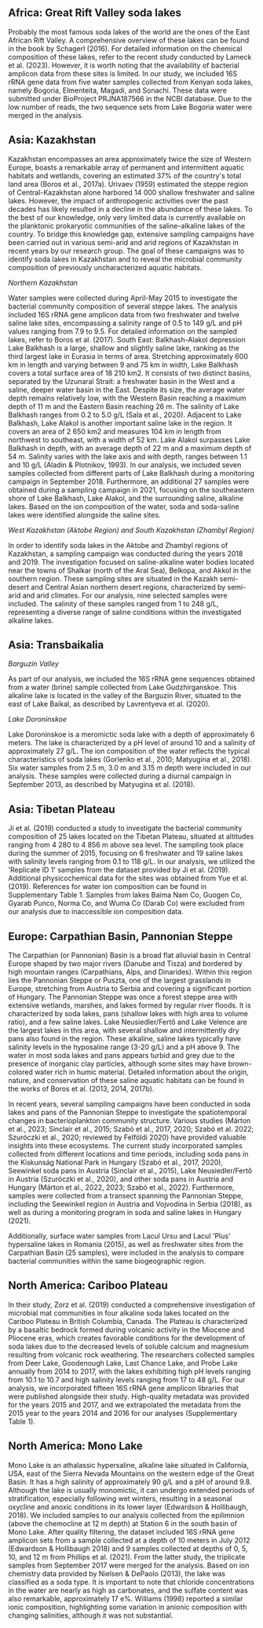 ## Africa: Great Rift Valley soda lakes

Probably the most famous soda lakes of the world are the ones of the East African Rift Valley. A comprehensive overview of these lakes can be found in the book by Schagerl (2016). For detailed information on the chemical composition of these lakes, refer to the recent study conducted by Lameck et al. (2023). However, it is worth noting that the availability of bacterial amplicon data from these sites is limited. In our study, we included 16S rRNA gene data from five water samples collected from Kenyan soda lakes, namely Bogoria, Elmenteita, Magadi, and Sonachi. These data were submitted under BioProject PRJNA187566 in the NCBI database. Due to the low number of reads, the two sequence sets from Lake Bogoria water were merged in the analysis.

## Asia: Kazakhstan

Kazakhstan encompasses an area approximately twice the size of Western Europe, boasts a remarkable array of permanent and intermittent aquatic habitats and wetlands, covering an estimated 37% of the country's total land area (Boros et al., 2017a). Urivaev (1959) estimated the steppe region of Central-Kazakhstan alone harbored 14 000 shallow freshwater and saline lakes. However, the impact of anthropogenic activities over the past decades has likely resulted in a decline in the abundance of these lakes. To the best of our knowledge, only very limited data is currently available on the planktonic prokaryotic communities of the saline-alkaline lakes of the country.
To bridge this knowledge gap, extensive sampling campaigns have been carried out in various semi-arid and arid regions of Kazakhstan in recent years by our research group. The goal of these campaigns was to identify soda lakes in Kazakhstan and to reveal the microbial community composition of previously uncharacterized aquatic habitats. 

*Northern Kazakhstan*

Water samples were collected during April-May 2015 to investigate the bacterial community composition of several steppe lakes. The analysis included 16S rRNA gene amplicon data from two freshwater and twelve saline lake sites, encompassing a salinity range of 0.5 to 149 g/L and pH values ranging from 7.9 to 9.5. For detailed information on the sampled lakes, refer to Boros et al. (2017).
South East: Balkhash-Alakol depression
Lake Balkhash is a large, shallow and slightly saline lake, ranking as the third largest lake in Eurasia in terms of area. Stretching approximately 600 km in length and varying between 9 and 75 km in width, Lake Balkhash covers a total surface area of 18 210 km2.  It consists of two distinct basins, separated by the Uzunaral Strait: a freshwater basin in the West and a saline, deeper water basin in the East. Despite its size, the average water depth remains relatively low, with the Western Basin reaching a maximum depth of 11 m and the Eastern Basin reaching 26 m. The salinity of Lake Balkhash ranges from 0.2 to 5.0 g/L (Sala et al., 2020).
Adjacent to Lake Balkhash, Lake Alakol is another important saline lake in the region. It covers an area of 2 650 km2 and measures 104 km in length from northwest to southeast, with a width of 52 km. Lake Alakol surpasses Lake Balkhash in depth, with an average depth of 22 m and a maximum depth of 54 m. Salinity varies with the lake axis and with depth, ranges between 1.1 and 10 g/L (Aladin & Plotnikov, 1993).
In our analysis, we included seven samples collected from different parts of Lake Balkhash during a monitoring campaign in September 2018.
Furthermore, an additional 27 samples were obtained during a sampling campaign in 2021, focusing on the southeastern shore of Lake Balkhash, Lake Alakol, and the surrounding saline, alkaline lakes. Based on the ion composition of the water, soda and soda-saline lakes were identified alongside the saline sites.

*West Kazakhstan (Aktobe Region) and South Kazakhstan (Zhambyl Region)*

In order to identify soda lakes in the Aktobe and Zhambyl regions of Kazakhstan, a sampling campaign was conducted during the years 2018 and 2019. The investigation focused on saline-alkaline water bodies located near the towns of Shalkar (north of the Aral Sea), Belkopa, and Akkol in the southern region. These sampling sites are situated in the Kazakh semi-desert and Central Asian northern desert regions, characterized by semi-arid and arid climates. For our analysis, nine selected samples were included. The salinity of these samples ranged from 1 to 248 g/L, representing a diverse range of saline conditions within the investigated alkaline lakes.

## Asia: Transbaikalia

*Barguzin Valley*

As part of our analysis, we included the 16S rRNA gene sequences obtained from a water (brine) sample collected from Lake Gudzhirganskoe. This alkaline lake is located in the valley of the Barguzin River, situated to the east of Lake Baikal, as described by Lavrentyeva et al. (2020).

*Lake Doroninskoe*

Lake Doroninskoe is a meromictic soda lake with a depth of approximately 6 meters. The lake is characterized by a pH level of around 10 and a salinity of approximately 27 g/L. The ion composition of the water reflects the typical characteristics of soda lakes (Gorlenko et al., 2010; Matyugina et al., 2018). Six water samples from 2.5 m, 3.0 m and 3.15 m depth were included in our analysis. These samples were collected during a diurnal campaign in September 2013, as described by Matyugina et al. (2018).

## Asia: Tibetan Plateau

Ji et al. (2019) conducted a study to investigate the bacterial community composition of 25 lakes located on the Tibetan Plateau, situated at altitudes ranging from 4 280 to 4 856 m above sea level. The sampling took place during the summer of 2015, focusing on 6 freshwater and 19 saline lakes with salinity levels ranging from 0.1 to 118 g/L. In our analysis, we utilized the 'Replicate ID 1' samples from the dataset provided by Ji et al. (2019). Additional physicochemical data for the sites was obtained from Yue et al. (2019). References for water ion composition can be found in Supplementary Table 1. Samples from lakes Baima Nam Co, Guogen Co, Gyarab Punco, Norma Co, and Wuma Co (Darab Co) were excluded from our analysis due to inaccessible ion composition data.

## Europe: Carpathian Basin, Pannonian Steppe

The Carpathian (or Pannonian) Basin is a broad flat alluvial basin in Central Europe shaped by two major rivers (Danube and Tisza) and bordered by high mountain ranges (Carpathians, Alps, and Dinarides). Within this region lies the Pannonian Steppe or Puszta, one of the largest grasslands in Europe, stretching from Austria to Serbia and covering a significant portion of Hungary. The Pannonian Steppe was once a forest steppe area with extensive wetlands, marshes, and lakes formed by regular river floods. It is characterized by soda lakes, pans (shallow lakes with high area to volume ratio), and a few saline lakes. Lake Neusiedler/Fertő and Lake Velence are the largest lakes in this area, with several shallow and intermittently dry pans also found in the region. These alkaline, saline lakes typically have salinity levels in the hyposaline range (3-20 g/L) and a pH above 9. The water in most soda lakes and pans appears turbid and grey due to the presence of inorganic clay particles, although some sites may have brown-colored water rich in humic material. Detailed information about the origin, nature, and conservation of these saline aquatic habitats can be found in the works of Boros et al. (2013, 2014, 2017b).

In recent years, several sampling campaigns have been conducted in soda lakes and pans of the Pannonian Steppe to investigate the spatiotemporal changes in bacterioplankton community structure. Various studies (Márton et al., 2023; Sinclair et al., 2015; Szabó et al., 2017, 2020; Szabó et al. 2022; Szuróczki et al., 2020; reviewed by Felföldi 2020) have provided valuable insights into these ecosystems. The current study incorporated samples collected from different locations and time periods, including soda pans in the Kiskunság National Park in Hungary (Szabó et al., 2017, 2020), Seewinkel soda pans in Austria (Sinclair et al., 2015), Lake Neusiedler/Fertő in Austria (Szuróczki et al., 2020), and other soda pans in Austria and Hungary (Márton et al., 2022, 2023; Szabó et al., 2022). Furthermore, samples were collected from a transect spanning the Pannonian Steppe, including the Seewinkel region in Austria and Vojvodina in Serbia (2018), as well as during a monitoring program in soda and saline lakes in Hungary (2021).

Additionally, surface water samples from Lacul Ursu and Lacul 'Plus' hypersaline lakes in Romania (2015), as well as freshwater sites from the Carpathian Basin (25 samples), were included in the analysis to compare bacterial communities within the same biogeographic region.

## North America: Cariboo Plateau

In their study, Zorz et al. (2019) conducted a comprehensive investigation of microbial mat communities in four alkaline soda lakes located on the Cariboo Plateau in British Columbia, Canada. The Plateau is characterized by a basaltic bedrock formed during volcanic activity in the Miocene and Pliocene eras, which creates favorable conditions for the development of soda lakes due to the decreased levels of soluble calcium and magnesium resulting from volcanic rock weathering. The researchers collected samples from Deer Lake, Goodenough Lake, Last Chance Lake, and Probe Lake annually from 2014 to 2017, with the lakes exhibiting high pH levels ranging from 10.1 to 10.7 and high salinity levels ranging from 17 to 48 g/L. For our analysis, we incorporated fifteen 16S rRNA gene amplicon libraries that were published alongside their study. High-quality metadata was provided for the years 2015 and 2017, and we extrapolated the metadata from the 2015 year to the years 2014 and 2016 for our analyses (Supplementary Table 1).

## North America: Mono Lake

Mono Lake is an  athalassic hypersaline, alkaline lake situated in California, USA, east of the Sierra Nevada Mountains on the western edge of the Great Basin. It has a high salinity of approximately 90 g/L and a pH of around 9.8. Although the lake is usually monomictic, it can undergo extended periods of stratification, especially following wet winters, resulting in a seasonal oxycline and anoxic conditions in its lower layer (Edwardson & Hollibaugh, 2018).
We included samples to our analysis collected from the epilimnion (above the chemocline at 12 m depth) at Station 6 in the south basin of Mono Lake. After quality filtering, the dataset included 16S rRNA gene amplicon sets from a sample collected at a depth of 10 meters in July 2012 (Edwardson & Hollibaugh 2018) and 9 samples collected at depths of 0, 5, 10, and 12 m from Phillips et al. (2021). From the latter study, the triplicate samples from September 2017 were merged for the analysis. Based on ion chemistry data provided by Nielsen & DePaolo (2013), the lake was classified as a soda type. It is important to note that chloride concentrations in the water are nearly as high as carbonates, and the sulfate content was also remarkable, approximately 17 e%. Williams (1998) reported a similar ionic composition, highlighting some variation in anionic composition with changing salinities, although it was not substantial.
